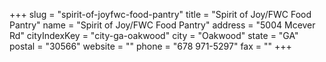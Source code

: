 +++
slug = "spirit-of-joyfwc-food-pantry"
title = "Spirit of Joy/FWC Food Pantry"
name = "Spirit of Joy/FWC Food Pantry"
address = "5004 Mcever Rd"
cityIndexKey = "city-ga-oakwood"
city = "Oakwood"
state = "GA"
postal = "30566"
website = ""
phone = "678 971-5297"
fax = ""
+++
